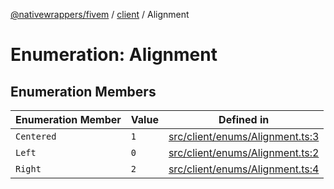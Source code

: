 [@nativewrappers/fivem](../../README.md) / [client](../README.md) / Alignment

# Enumeration: Alignment

## Enumeration Members

| Enumeration Member | Value | Defined in |
| ------ | ------ | ------ |
| `Centered` | `1` | [src/client/enums/Alignment.ts:3](https://github.com/nativewrappers/fivem/blob/23974f37709c3a4a6a2e52877548e496df556c3f/src/client/enums/Alignment.ts#L3) |
| `Left` | `0` | [src/client/enums/Alignment.ts:2](https://github.com/nativewrappers/fivem/blob/23974f37709c3a4a6a2e52877548e496df556c3f/src/client/enums/Alignment.ts#L2) |
| `Right` | `2` | [src/client/enums/Alignment.ts:4](https://github.com/nativewrappers/fivem/blob/23974f37709c3a4a6a2e52877548e496df556c3f/src/client/enums/Alignment.ts#L4) |
